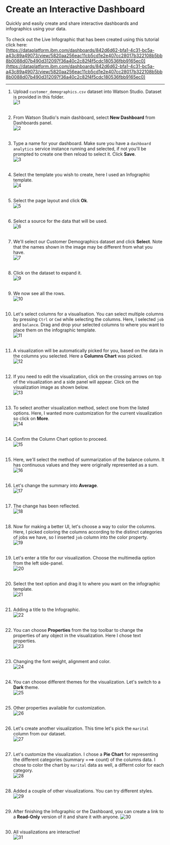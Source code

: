 # Create an Interactive Dashboard

Quickly and easily create and share interactive dashboards and infographics using your data.
<br></br>
To check out the Live Infographic that has been created using this tutorial click here:  
[https://dataplatform.ibm.com/dashboards/842d6d62-bfa1-4c31-bc5a-a43c89a49073/view/5820aa256eac11cb5cd1e2e407cc28017b322108b5bb8b0088d07b490d312097f36a40c2c82f4f5cdc180536fbb9165ec0](https://dataplatform.ibm.com/dashboards/842d6d62-bfa1-4c31-bc5a-a43c89a49073/view/5820aa256eac11cb5cd1e2e407cc28017b322108b5bb8b0088d07b490d312097f36a40c2c82f4f5cdc180536fbb9165ec0)
<hr></hr>

1. Upload `customer_demographics.csv` dataset into Watson Studio. Dataset is provided in this folder.  
![1](https://github.com/HebaNAS/IBM-Watson-Studio-Enablement/blob/master/06-CustomerDemographicsDashboard/imgs/1.jpg?raw=true)
<br></br>

2. From Watson Studio's main dashboard, select **New Dashboard** from Dashboards panel.  
![2](https://github.com/HebaNAS/IBM-Watson-Studio-Enablement/blob/master/06-CustomerDemographicsDashboard/imgs/2.jpg?raw=true)
<br></br>

3. Type a name for your dashboard. Make sure you have a `dashboard analytics` service instance running and selected, if not you'll be prompted to create one then reload to select it. Click **Save**.  
![3](https://github.com/HebaNAS/IBM-Watson-Studio-Enablement/blob/master/06-CustomerDemographicsDashboard/imgs/3.jpg?raw=true)
<br></br>

4. Select the template you wish to create, here I used an Infographic template.  
![4](https://github.com/HebaNAS/IBM-Watson-Studio-Enablement/blob/master/06-CustomerDemographicsDashboard/imgs/4.jpg?raw=true)
<br></br>

5. Select the page layout and click **Ok**.  
![5](https://github.com/HebaNAS/IBM-Watson-Studio-Enablement/blob/master/06-CustomerDemographicsDashboard/imgs/5.jpg?raw=true)
<br></br>

6. Select a source for the data that will be used.  
![6](https://github.com/HebaNAS/IBM-Watson-Studio-Enablement/blob/master/06-CustomerDemographicsDashboard/imgs/6.jpg?raw=true)
<br></br>

7. We'll select our Customer Demographics dataset and click **Select**. Note that the names shown in the image may be different from what you have.  
![7](https://github.com/HebaNAS/IBM-Watson-Studio-Enablement/blob/master/06-CustomerDemographicsDashboard/imgs/7.jpg?raw=true)
<br></br>

8. Click on the dataset to expand it.  
![9](https://github.com/HebaNAS/IBM-Watson-Studio-Enablement/blob/master/06-CustomerDemographicsDashboard/imgs/9.jpg?raw=true)
<br></br>

9. We now see all the rows.  
![10](https://github.com/HebaNAS/IBM-Watson-Studio-Enablement/blob/master/06-CustomerDemographicsDashboard/imgs/10.jpg?raw=true)
<br></br>

10. Let's select columns for a visualisation. You can select multiple columns by pressing `Ctrl` or `Cmd` while selecting the columns. Here, I selected `job` and `balance`. Drag and drop your selected columns to where you want to place them on the infographic template.  
![11](https://github.com/HebaNAS/IBM-Watson-Studio-Enablement/blob/master/06-CustomerDemographicsDashboard/imgs/11.jpg?raw=true)
<br></br>

11. A visualization will be automatically picked for you, based on the data in the columns you selected. Here a **Columns Chart** was picked.  
![12](https://github.com/HebaNAS/IBM-Watson-Studio-Enablement/blob/master/06-CustomerDemographicsDashboard/imgs/12.jpg?raw=true)
<br></br>

12. If you need to edit the visualization, click on the crossing arrows on top of the visualization and a side panel will appear. Click on the visualization image as shown below.  
![13](https://github.com/HebaNAS/IBM-Watson-Studio-Enablement/blob/master/06-CustomerDemographicsDashboard/imgs/13.jpg?raw=true)
<br></br>

13. To select another visualization method, select one from the listed options. Here, I wanted more customization for the current visualization so click on **More**.  
![14](https://github.com/HebaNAS/IBM-Watson-Studio-Enablement/blob/master/06-CustomerDemographicsDashboard/imgs/14.jpg?raw=true)
<br></br>

14. Confirm the Column Chart option to proceed.  
![15](https://github.com/HebaNAS/IBM-Watson-Studio-Enablement/blob/master/06-CustomerDemographicsDashboard/imgs/15.jpg?raw=true)
<br></br>

15. Here, we'll select the method of summarization of the balance column. It has continuous values and they were originally represented as a sum.  
![16](https://github.com/HebaNAS/IBM-Watson-Studio-Enablement/blob/master/06-CustomerDemographicsDashboard/imgs/16.jpg?raw=true)
<br></br>

16. Let's change the summary into **Average**.  
![17](https://github.com/HebaNAS/IBM-Watson-Studio-Enablement/blob/master/06-CustomerDemographicsDashboard/imgs/17.jpg?raw=true)
<br></br>

17. The change has been reflected.  
![18](https://github.com/HebaNAS/IBM-Watson-Studio-Enablement/blob/master/06-CustomerDemographicsDashboard/imgs/18.jpg?raw=true)
<br></br>

18. Now for making a better UI, let's choose a way to color the columns. Here, I picked coloring the columns according to the distinct categories of jobs we have, so I inserted `job` column into the color property.  
![19](https://github.com/HebaNAS/IBM-Watson-Studio-Enablement/blob/master/06-CustomerDemographicsDashboard/imgs/19.jpg?raw=true)
<br></br>

19. Let's enter a title for our visualization. Choose the multimedia option from the left side-panel.  
![20](https://github.com/HebaNAS/IBM-Watson-Studio-Enablement/blob/master/06-CustomerDemographicsDashboard/imgs/20.jpg?raw=true)
<br></br>

20. Select the text option and drag it to where you want on the infographic template.  
![21](https://github.com/HebaNAS/IBM-Watson-Studio-Enablement/blob/master/06-CustomerDemographicsDashboard/imgs/21.jpg?raw=true)
<br></br>

21. Adding a title to the Infographic.  
![22](https://github.com/HebaNAS/IBM-Watson-Studio-Enablement/blob/master/06-CustomerDemographicsDashboard/imgs/22.jpg?raw=true)
<br></br>

22. You can choose **Properties** from the top toolbar to change the properties of any object in the visualization. Here I chose text properties.  
![23](https://github.com/HebaNAS/IBM-Watson-Studio-Enablement/blob/master/06-CustomerDemographicsDashboard/imgs/23.jpg?raw=true)
<br></br>

23. Changing the font weight, alignment and color.  
![24](https://github.com/HebaNAS/IBM-Watson-Studio-Enablement/blob/master/06-CustomerDemographicsDashboard/imgs/24.jpg?raw=true)
<br></br>

24. You can choose different themes for the visualization. Let's switch to a **Dark** theme.  
![25](https://github.com/HebaNAS/IBM-Watson-Studio-Enablement/blob/master/06-CustomerDemographicsDashboard/imgs/25.jpg?raw=true)
<br></br>

25. Other properties available for customization.  
![26](https://github.com/HebaNAS/IBM-Watson-Studio-Enablement/blob/master/06-CustomerDemographicsDashboard/imgs/26.jpg?raw=true)
<br></br>

26. Let's create another visualization. This time let's pick the `marital` column from our dataset.  
![27](https://github.com/HebaNAS/IBM-Watson-Studio-Enablement/blob/master/06-CustomerDemographicsDashboard/imgs/27.jpg?raw=true)
<br></br>

27. Let's customize the visualization. I chose a **Pie Chart** for representing the different categories (summary ===> count) of the columns data. I chose to color the chart by `marital` data as well, a differnt color for each category.  
![28](https://github.com/HebaNAS/IBM-Watson-Studio-Enablement/blob/master/06-CustomerDemographicsDashboard/imgs/28.jpg?raw=true)
<br></br>

28. Added a couple of other visualizations. You can try different styles.  
![29](https://github.com/HebaNAS/IBM-Watson-Studio-Enablement/blob/master/06-CustomerDemographicsDashboard/imgs/29.jpg?raw=true)
<br></br>

29. After finishing the Infographic or the Dashboard, you can create a link to a **Read-Only** version of it and share it with anyone.
![30](https://github.com/HebaNAS/IBM-Watson-Studio-Enablement/blob/master/06-CustomerDemographicsDashboard/imgs/30.jpg?raw=true)
<br></br>

30. All visualizations are interactive!  
![31](https://github.com/HebaNAS/IBM-Watson-Studio-Enablement/blob/master/06-CustomerDemographicsDashboard/imgs/interactive.gif?raw=true)
<br></br>
